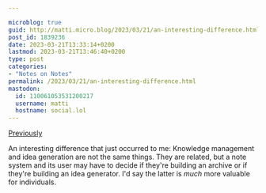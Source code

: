 ```yaml
---

microblog: true
guid: http://matti.micro.blog/2023/03/21/an-interesting-difference.html
post_id: 1839236
date: 2023-03-21T13:33:14+0200
lastmod: 2023-03-21T13:46:40+0200
type: post
categories:
- "Notes on Notes"
permalink: /2023/03/21/an-interesting-difference.html
mastodon:
  id: 110061053531200217
  username: matti
  hostname: social.lol
---
```

[Previously](https://blog.martin-haehnel.de/2023/03/19/as-somebody-who.html)

An interesting difference that just occurred to me: Knowledge management and idea generation are not the same things. They are related, but a note system and its user may have to decide if they're building an archive or if they're building an idea generator. I'd say the latter is _much_ more valuable for individuals.
